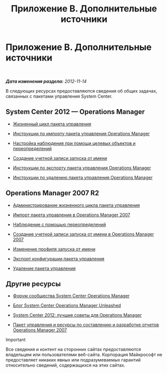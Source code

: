 ﻿---
title: Приложение B. Дополнительные источники
TOCTitle: Приложение B. Дополнительные источники
ms:assetid: 3bcfb237-604a-4902-a003-b366cbf5a600
ms:mtpsurl: https://technet.microsoft.com/ru-ru/library/Dn195905(v=EXCHG.150)
ms:contentKeyID: 53275681
ms.date: 04/03/2015
mtps_version: v=EXCHG.150
ms.translationtype: HT
---

# Приложение B. Дополнительные источники

 

_**Дата изменения раздела:**  2012-11-14_

В следующих ресурсах предоставляются сведения об общих задачах, связанных с пакетами управления System Center.

## System Center 2012 — Operations Manager

  - [Жизненный цикл пакета управления](http://go.microsoft.com/fwlink/p/?linkid=232986)

  - [Инструкции по импорту пакета управления Operations Manager](http://go.microsoft.com/fwlink/p/?linkid=219431)

  - [Настройка наблюдения при помощи целевых объектов и переопределений](http://go.microsoft.com/fwlink/p/?linkid=217065)

  - [Создание учетной записи запуска от имени](http://go.microsoft.com/fwlink/p/?linkid=232988)

  - [Инструкции по экспорту пакета управления Operations Manager](http://go.microsoft.com/fwlink/p/?linkid=232990)

  - [Инструкции по удалению пакета управления Operations Manager](http://go.microsoft.com/fwlink/p/?linkid=232991)

## Operations Manager 2007 R2

  - [Администрирование жизненного цикла пакета управления](http://go.microsoft.com/fwlink/?linkid=211463)

  - [Импорт пакета управления в Operations Manager 2007](http://go.microsoft.com/fwlink/?linkid=142351)

  - [Наблюдение с помощью переопределений](http://go.microsoft.com/fwlink/?linkid=117777)

  - [Создание учетной записи запуска от имени в Operations Manager 2007](http://go.microsoft.com/fwlink/?linkid=165410)

  - [Изменение профиля запуска от имени](http://go.microsoft.com/fwlink/?linkid=165412)

  - [Экспорт конфигурации пакета управления](http://go.microsoft.com/fwlink/?linkid=209940)

  - [Удаление пакета управления](http://go.microsoft.com/fwlink/?linkid=209941)

## Другие ресурсы

  - [Форум сообщества System Center Operations Manager](http://go.microsoft.com/fwlink/?linkid=179635)

  - [Блог System Center Operations Manager Unleashed](http://go.microsoft.com/fwlink/?linkid=246391)

  - [System Center 2012: лучшие советы для Operations Manager](http://go.microsoft.com/fwlink/?linkid=246383)

  - [Пакет управления и ресурсы по составлению и разработке отчетов Operations Manager 2007](http://go.microsoft.com/fwlink/?linkid=246388)

> [!IMPORTANT]
> Все сведения и контент на сторонних сайтах предоставляются владельцем или пользователями веб-сайта. Корпорация Майкрософт не предоставляет никаких явных или подразумеваемых гарантий относительно сведений, содержащихся на этих сайтах.

